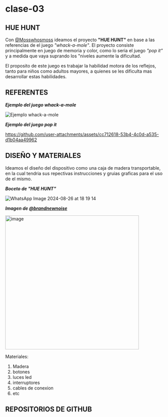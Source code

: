 # clase-03

## HUE HUNT

Con [@Mosswhosmoss](https://github.com/Mosswhosmoss/dis8637-2024-2) ideamos el proyecto __"HUE HUNT"__ en base a las referencias de el juego _"whack-a-mole"_. El proyecto consiste principalmente en juego de memoria y color, como lo seria el juego _"pop it"_ y a medida que vaya suprando los "niveles aumente la dificultad.

El proposito de este juego es trabajar la habilidad motora de los reflejos, tanto para niños como adultos mayores, a quienes se les dificulta mas desarrollar estas habilidades.

## REFERENTES

***Ejemplo del juego whack-a-mole***

![***Ejemplo whack-a-mole*** ](https://github.com/user-attachments/assets/8d9282a4-6e51-442b-aab0-7cb92988c5c2)

***Ejemplo del juego pop it***

https://github.com/user-attachments/assets/cc712618-53b4-4c0d-a535-d1b04aa49962

## DISEÑO Y MATERIALES

Ideamos el diseño del dispositivo como una caja de madera transportable, en la cual tendria sus repectivas instrucciones y gruias graficas para el uso de el mismo.

***Boceto de "HUE HUNT"***

![WhatsApp Image 2024-08-26 at 18 19 14](https://github.com/user-attachments/assets/355771ff-fe9a-4ace-8f91-536e0d845066)

***Imagen de [@brandnewnoise](https://www.instagram.com/brandnewnoise)***

<img width="422" alt="image" src="https://github.com/user-attachments/assets/52393c02-7d55-47f8-8ff8-1a245522591a">

Materiales:
1. Madera
2. botones
3. luces led
4. interruptores
5. cables de conexion
6. etc

## REPOSITORIOS DE GITHUB
